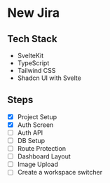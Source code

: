 # New Jira

## Tech Stack
- SvelteKit
- TypeScript
- Tailwind CSS
- Shadcn UI with Svelte

## Steps
- [x] Project Setup
- [x] Auth Screen
- [ ] Auth API
- [ ] DB Setup
- [ ] Route Protection
- [ ] Dashboard Layout
- [ ] Image Upload
- [ ] Create a workspace switcher
